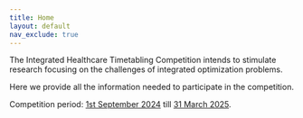 ```yaml
---
title: Home
layout: default
nav_exclude: true
---
```


The Integrated Healthcare Timetabling Competition intends to stimulate research focusing on the challenges of integrated optimization problems.

Here we provide all the information needed to participate in the
competition. 

Competition period: <u>1st September 2024</u> till <u>31 March 2025</u>. 


